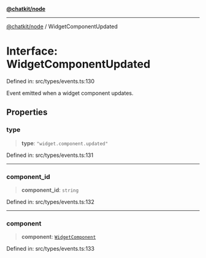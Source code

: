 [**@chatkit/node**](../README.md)

***

[@chatkit/node](../README.md) / WidgetComponentUpdated

# Interface: WidgetComponentUpdated

Defined in: src/types/events.ts:130

Event emitted when a widget component updates.

## Properties

### type

> **type**: `"widget.component.updated"`

Defined in: src/types/events.ts:131

***

### component\_id

> **component\_id**: `string`

Defined in: src/types/events.ts:132

***

### component

> **component**: [`WidgetComponent`](../type-aliases/WidgetComponent.md)

Defined in: src/types/events.ts:133
